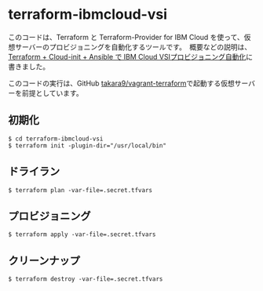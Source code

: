 # terraform-ibmcloud-vsi

このコードは、Terraform と Terraform-Provider for IBM Cloud を使って、仮想サーバーのプロビジョニングを自動化するツールです。　概要などの説明は、[Terraform + Cloud-init + Ansible で IBM Cloud VSIプロビジョニング自動化](https://qiita.com/MahoTakara/items/0b23d9bca3edcfe0081c)に書きました。

このコードの実行は、GitHub [takara9/vagrant-terraform](https://github.com/takara9/vagrant-terraform)で起動する仮想サーバーを前提としています。



## 初期化

~~~
$ cd terraform-ibmcloud-vsi
$ terraform init -plugin-dir="/usr/local/bin" 
~~~


## ドライラン

~~~
$ terraform plan -var-file=.secret.tfvars
~~~


## プロビジョニング

~~~
$ terraform apply -var-file=.secret.tfvars
~~~


## クリーンナップ

~~~
$ terraform destroy -var-file=.secret.tfvars
~~~

